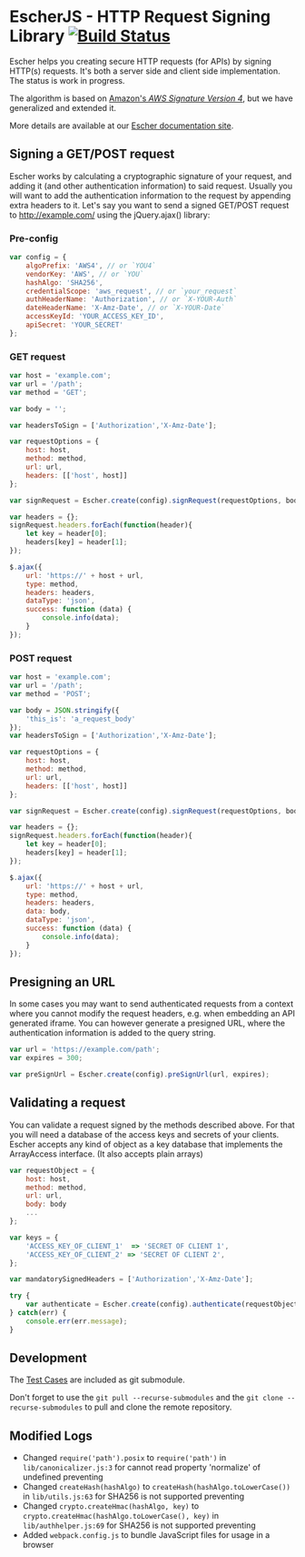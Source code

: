EscherJS - HTTP Request Signing Library [![Build Status](https://travis-ci.org/emartech/escher-js.svg?branch=master)](https://travis-ci.org/emartech/escher-js)
===================================

Escher helps you creating secure HTTP requests (for APIs) by signing HTTP(s) requests. It's both a server side and client side implementation. The status is work in progress.

The algorithm is based on [Amazon's _AWS Signature Version 4_](http://docs.aws.amazon.com/AmazonS3/latest/API/sig-v4-authenticating-requests.html), but we have generalized and extended it.

More details are available at our [Escher documentation site](http://escherauth.io/).

## Signing a GET/POST request

Escher works by calculating a cryptographic signature of your request, and adding it (and other authentication information) to said request.
Usually you will want to add the authentication information to the request by appending extra headers to it.
Let's say you want to send a signed GET/POST request to http://example.com/ using the jQuery.ajax() library:

### Pre-config

```js
var config = {
    algoPrefix: 'AWS4', // or `YOU4`
    vendorKey: 'AWS', // or `YOU`
    hashAlgo: 'SHA256',
    credentialScope: 'aws_request', // or `your_request`
    authHeaderName: 'Authorization', // or `X-YOUR-Auth`
    dateHeaderName: 'X-Amz-Date', // or `X-YOUR-Date`
    accessKeyId: 'YOUR_ACCESS_KEY_ID',
    apiSecret: 'YOUR_SECRET'
};
```

### GET request

```js
var host = 'example.com';
var url = '/path';
var method = 'GET';

var body = '';

var headersToSign = ['Authorization','X-Amz-Date'];

var requestOptions = {
    host: host,
    method: method,
    url: url,
    headers: [['host', host]]
};

var signRequest = Escher.create(config).signRequest(requestOptions, body, headersToSign);

var headers = {};
signRequest.headers.forEach(function(header){
    let key = header[0];
    headers[key] = header[1];
});

$.ajax({
    url: 'https://' + host + url,
    type: method,
    headers: headers,
    dataType: 'json',
    success: function (data) {
        console.info(data);
    }
});

```

### POST request

```js
var host = 'example.com';
var url = '/path';
var method = 'POST';

var body = JSON.stringify({
    'this_is': 'a_request_body'
});
var headersToSign = ['Authorization','X-Amz-Date'];

var requestOptions = {
    host: host,
    method: method,
    url: url,
    headers: [['host', host]]
};

var signRequest = Escher.create(config).signRequest(requestOptions, body, headersToSign);

var headers = {};
signRequest.headers.forEach(function(header){
    let key = header[0];
    headers[key] = header[1];
});

$.ajax({
    url: 'https://' + host + url,
    type: method,
    headers: headers,
    data: body,
    dataType: 'json',
    success: function (data) {
        console.info(data);
    }
});
```

## Presigning an URL

In some cases you may want to send authenticated requests from a context where you cannot modify the request headers, e.g. when embedding an API generated iframe.
You can however generate a presigned URL, where the authentication information is added to the query string.

```js
var url = 'https://example.com/path';
var expires = 300;

var preSignUrl = Escher.create(config).preSignUrl(url, expires);
```

## Validating a request

You can validate a request signed by the methods described above. For that you will need a database of the access keys and secrets of your clients.
Escher accepts any kind of object as a key database that implements the ArrayAccess interface. (It also accepts plain arrays)

```js
var requestObject = {
    host: host,
    method: method,
    url: url,
    body: body
    ...
};

var keys = {
    'ACCESS_KEY_OF_CLIENT_1'  => 'SECRET OF CLIENT 1',
    'ACCESS_KEY_OF_CLIENT_2' => 'SECRET OF CLIENT 2',
};

var mandatorySignedHeaders = ['Authorization','X-Amz-Date'];

try {
    var authenticate = Escher.create(config).authenticate(requestObject, keys, mandatorySignedHeaders);
} catch(err) {
    console.err(err.message);
}
```

## Development

The [Test Cases](https://github.com/EscherAuth/test-cases) are included as git submodule.

Don't forget to use the `git pull --recurse-submodules` and the `git clone --recurse-submodules` to pull and clone the remote repository.

## Modified Logs

- Changed `require('path').posix` to `require('path')` in `lib/canonicalizer.js:3` for cannot read property 'normalize' of undefined preventing
- Changed `createHash(hashAlgo)` to `createHash(hashAlgo.toLowerCase())` in `lib/utils.js:63` for SHA256 is not supported preventing
- Changed `crypto.createHmac(hashAlgo, key)` to `crypto.createHmac(hashAlgo.toLowerCase(), key)` in `lib/authhelper.js:69` for SHA256 is not supported preventing
- Added `webpack.config.js` to bundle JavaScript files for usage in a browser